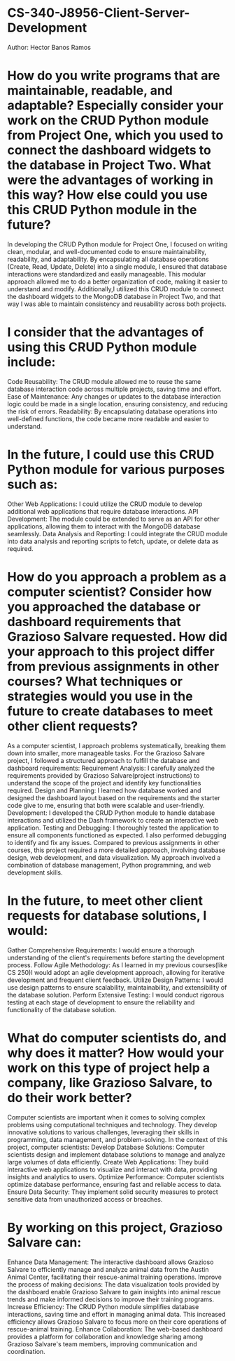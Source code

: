 # CS-340-J8956-Client-Server-Development

Author: Hector Banos Ramos

# How do you write programs that are maintainable, readable, and adaptable? Especially consider your work on the CRUD Python module from Project One, which you used to connect the dashboard widgets to the database in Project Two.  What were the advantages of working in this way? How else could you use this CRUD Python module in the future?

In developing the CRUD Python module for Project One, I focused on writing clean, modular, and well-documented code to ensure maintainability, readability, and adaptability. By encapsulating all database operations (Create, Read, Update, Delete) into a single module, I ensured that database interactions were standardized and easily manageable. This modular approach allowed me to do a better organization of code, making it easier to understand and modify. Additionally,I utilized this CRUD module to connect the dashboard widgets to the MongoDB database in Project Two, and that way I was able to maintain consistency and reusability across both projects.

# I consider that the advantages of using this CRUD Python module include:
Code Reusability: The CRUD module allowed me to reuse the same database interaction code across multiple projects, saving time and effort.
Ease of Maintenance: Any changes or updates to the database interaction logic could be made in a single location, ensuring consistency, and reducing the risk of errors.
Readability: By encapsulating database operations into well-defined functions, the code became more readable and easier to understand.

# In the future, I could use this CRUD Python module for various purposes such as:
Other Web Applications: I could utilize the CRUD module to develop additional web applications that require database interactions.
API Development: The module could be extended to serve as an API for other applications, allowing them to interact with the MongoDB database seamlessly.
Data Analysis and Reporting: I could integrate the CRUD module into data analysis and reporting scripts to fetch, update, or delete data as required.

# How do you approach a problem as a computer scientist? Consider how you approached the database or dashboard requirements that Grazioso Salvare requested. How did your approach to this project differ from previous assignments in other courses? What techniques or strategies would you use in the future to create databases to meet other client requests?

As a computer scientist, I approach problems systematically, breaking them down into smaller, more manageable tasks. For the Grazioso Salvare project, I followed a structured approach to fulfill the database and dashboard requirements:
Requirement Analysis: I carefully analyzed the requirements provided by Grazioso Salvare(project instructions) to understand the scope of the project and identify key functionalities required.
Design and Planning: I learned how database worked and designed the dashboard layout based on the requirements and the starter code give to me, ensuring that both were scalable and user-friendly.
Development: I developed the CRUD Python module to handle database interactions and utilized the Dash framework to create an interactive web application.
Testing and Debugging: I thoroughly tested the application to ensure all components functioned as expected. I also performed debugging to identify and fix any issues.
Compared to previous assignments in other courses, this project required a more detailed approach, involving database design, web development, and data visualization. My approach involved a combination of database management, Python programming, and web development skills.

# In the future, to meet other client requests for database solutions, I would:
Gather Comprehensive Requirements: I would ensure a thorough understanding of the client's requirements before starting the development process.
Follow Agile Methodology: As I learned in my previous courses(like CS 250)I would adopt an agile development approach, allowing for iterative development and frequent client feedback.
Utilize Design Patterns: I would use design patterns to ensure scalability, maintainability, and extensibility of the database solution.
Perform Extensive Testing: I would conduct rigorous testing at each stage of development to ensure the reliability and functionality of the database solution.

# What do computer scientists do, and why does it matter? How would your work on this type of project help a company, like Grazioso Salvare, to do their work better?
Computer scientists are important when it comes to solving complex problems using computational techniques and technology. They develop innovative solutions to various challenges, leveraging their skills in programming, data management, and problem-solving.
In the context of this project, computer scientists:
Develop Database Solutions: Computer scientists design and implement database solutions to manage and analyze large volumes of data efficiently.
Create Web Applications: They build interactive web applications to visualize and interact with data, providing insights and analytics to users.
Optimize Performance: Computer scientists optimize database performance, ensuring fast and reliable access to data.
Ensure Data Security: They implement solid security measures to protect sensitive data from unauthorized access or breaches.

# By working on this project, Grazioso Salvare can:
Enhance Data Management: The interactive dashboard allows Grazioso Salvare to efficiently manage and analyze animal data from the Austin Animal Center, facilitating their rescue-animal training operations.
Improve the process of making decisions: The data visualization tools provided by the dashboard enable Grazioso Salvare to gain insights into animal rescue trends and make informed decisions to improve their training programs.
Increase Efficiency: The CRUD Python module simplifies database interactions, saving time and effort in managing animal data. This increased efficiency allows Grazioso Salvare to focus more on their core operations of rescue-animal training.
Enhance Collaboration: The web-based dashboard provides a platform for collaboration and knowledge sharing among Grazioso Salvare's team members, improving communication and coordination.
